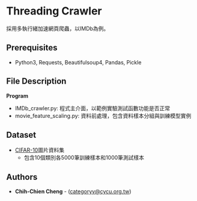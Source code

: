 # Threading Crawler
採用多執行緒加速網頁爬蟲，以IMDb為例。

## Prerequisites
- Python3, Requests, Beautifulsoup4, Pandas, Pickle

## File Description

**Program**
- IMDb_crawler.py: 程式主介面，以範例實驗測試函數功能是否正常
- movie_feature_scaling.py: 資料前處理，包含資料樣本分組與訓練模型實例

## Dataset
- [CIFAR-10](https://www.cs.toronto.edu/~kriz/cifar.html)圖片資料集
  - 包含10個類別各5000筆訓練樣本和1000筆測試樣本

## Authors
* **Chih-Chien Cheng** - (categoryv@cycu.org.tw)
